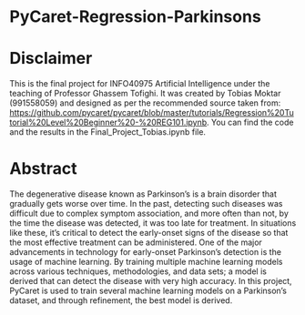 # PyCaret-Regression-Parkinsons

# Disclaimer
This is the final project for INFO40975 Artificial Intelligence under the teaching of Professor Ghassem Tofighi. It was created by Tobias Moktar (991558059) and designed as per the recommended source taken from: https://github.com/pycaret/pycaret/blob/master/tutorials/Regression%20Tutorial%20Level%20Beginner%20-%20REG101.ipynb. You can find the code and the results in the Final_Project_Tobias.ipynb file. 

# Abstract
The degenerative disease known as Parkinson’s is a brain disorder that gradually gets worse over time. In the past, detecting such diseases was difficult due to complex symptom association, and more often than not, by the time the disease was detected, it was too late for treatment. In situations like these, it’s critical to detect the early-onset signs of the disease so that the most effective treatment can be administered. One of the major advancements in technology for early-onset Parkinson’s detection is the usage of machine learning. By training multiple machine learning models across various techniques, methodologies, and data sets; a model is derived that can detect the disease with very high accuracy. In this project, PyCaret is used to train several machine learning models on a Parkinson’s dataset, and through refinement, the best model is derived.
